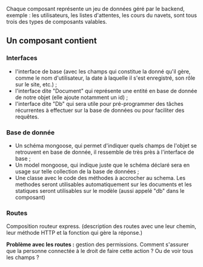 Chaque composant représente un jeu de données géré par le backend, exemple : les utilisateurs, les listes d'attentes, les cours du navets, sont tous trois des types de composants valables.

## Un composant contient
### Interfaces
- l'interface de base (avec les champs qui constitue la donné qu'il gère, comme le nom d'utilisateur, la date à laquelle il s'est enregistré, son rôle sur le site, etc.) ;
- l'interface dite "Document" qui représente une entité en base de donnée de notre objet (elle ajoute notamment un id) ;
- l'interface dite "Db" qui sera utile pour pré-programmer des tâches récurrentes à effectuer sur la base de données ou pour faciliter des requêtes.

### Base de donnée
- Un schéma mongoose, qui permet d'indiquer quels champs de l'objet se retrouvent en base de donnée, il ressemble de très près à l'interface de base ;
- Un model mongoose, qui indique juste que le schéma déclaré sera en usage sur telle collection de la base de données ;
- Une classe avec le code des méthodes à accrocher au schema. Les methodes seront utilisables automatiquement sur les documents et les statiques seront utilisables sur le modèle (aussi appelé "db" dans le composant)

### Routes
Composition routeur express. (description des routes avec une leur chemin, leur méthode HTTP et la fonction qui gère la réponse.)

**Problème avec les routes :** gestion des permissions. Comment s'assurer que la personne connectée à le droit de faire cette action ? Ou de voir tous les champs ?